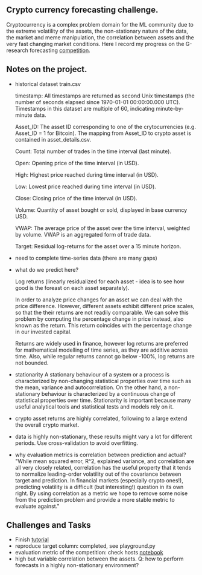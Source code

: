 ## Crypto currency forecasting challenge.

Cryptocurrency is a complex problem domain for the ML community due to the extreme volatility of the assets, the non-stationary nature of the data, the market and meme manipulation, the correlation between assets and the very fast changing market conditions. Here I record my progress on the G-research forecasting [competition](https://www.kaggle.com/c/g-research-crypto-forecasting/overview). 

## Notes on the project.

- historical dataset train.csv

    timestamp: All timestamps are returned as second Unix timestamps (the number of seconds elapsed since 1970-01-01 00:00:00.000 UTC). Timestamps in this dataset are multiple of 60, indicating minute-by-minute data.

    Asset_ID: The asset ID corresponding to one of the crytocurrencies (e.g. Asset_ID = 1 for Bitcoin). The mapping from Asset_ID to crypto asset is contained in asset_details.csv.

    Count: Total number of trades in the time interval (last minute).

    Open: Opening price of the time interval (in USD).

    High: Highest price reached during time interval (in USD).

    Low: Lowest price reached during time interval (in USD).

    Close: Closing price of the time interval (in USD).

    Volume: Quantity of asset bought or sold, displayed in base currency USD.

    VWAP: The average price of the asset over the time interval, weighted by volume. VWAP is an aggregated form of trade data.
    
    Target: Residual log-returns for the asset over a 15 minute horizon.

- need to complete time-series data (there are many gaps)

- what do we predict here?

    Log returns (linearly residualized for each asset - idea is to see how good is the foreast on each asset separately).

    In order to analyze price changes for an asset we can deal with the price difference. However, different assets exhibit different price scales, so that the their returns are not readily comparable. We can solve this problem by computing the percentage change in price instead, also known as the return. This return coincides with the percentage change in our invested capital.

    Returns are widely used in finance, however log returns are preferred for mathematical modelling of time series, as they are additive across time. Also, while regular returns cannot go below -100%, log returns are not bounded.

- stationarity
A stationary behaviour of a system or a process is characterized by non-changing statistical properties over time such as the mean, variance and autocorrelation. On the other hand, a non-stationary behaviour is characterized by a continuous change of statistical properties over time. Stationarity is important because many useful analytical tools and statistical tests and models rely on it.

- crypto asset returns are highly correlated, following to a large extend the overall crypto market. 

- data is highly non-stationary, these results might vary a lot for different periods. Use cross-validation to avoid overfitting.

- why evaluation metrics is correlation between prediction and actual?
"While mean squared error, R^2, explained variance, and correlation are all very closely related, correlation has the useful property that it tends to normalize leading-order volatility out of the covariance between target and prediction. In financial markets (especially crypto ones!), predicting volatility is a difficult (but interesting!) question in its own right. By using correlation as a metric we hope to remove some noise from the prediction problem and provide a more stable metric to evaluate against."

## Challenges and Tasks
- Finish [tutorial](https://www.kaggle.com/cstein06/tutorial-to-the-g-research-crypto-competition)
- reproduce target column: completed, see playground.py
- evaluation metric of the competition: check hosts [notebook](https://www.kaggle.com/c/g-research-crypto-forecasting/discussion/291845)
- high but variable correlation between the assets. Q: how to perform forecasts in a highly non-stationary environment?
